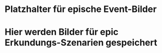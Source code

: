 # Platzhalter für epische Event-Bilder
# Hier werden Bilder für epic Erkundungs-Szenarien gespeichert
